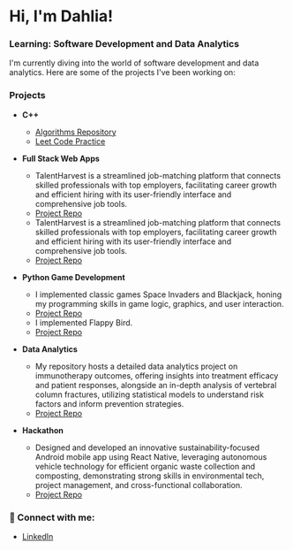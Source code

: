 # Hi, I'm Dahlia! 
### Learning: Software Development and Data Analytics 

I'm currently diving into the world of software development and data analytics. Here are some of the projects I've been working on:

### Projects

- **C++**
  - [Algorithms Repository](https://github.com/dahliasukaik/Algorithims-.git)
  - [Leet Code Practice](https://github.com/dahliasukaik/Leet-code-practice)
- **Full Stack Web Apps**
  - TalentHarvest is a streamlined job-matching platform that connects skilled professionals with top employers, facilitating career growth and efficient hiring with its user-friendly interface and comprehensive job tools.
  - [Project Repo](https://github.com/dahliasukaik/CPSC-362-Group-6.git)
  - TalentHarvest is a streamlined job-matching platform that connects skilled professionals with top employers, facilitating career growth and efficient hiring with its user-friendly interface and comprehensive job tools.
  - [Project Repo](https://github.com/colecody27/Graph-Lab.git) 
- **Python Game Development**
  - I implemented classic games Space Invaders and Blackjack, honing my programming skills in game logic, graphics, and user interaction.
  -   [Project Repo](https://github.com/dahliasukaik/Game-Development.git)
  -   I implemented Flappy Bird.
  -   [Project Repo](https://github.com/dahliasukaik/flappy-bird.git)

- **Data Analytics**
  - My repository hosts a detailed data analytics project on immunotherapy outcomes, offering insights into treatment efficacy and patient responses, alongside an in-depth analysis of vertebral column fractures, utilizing statistical models to understand risk factors and inform prevention strategies.
  - [Project Repo](https://github.com/dahliasukaik/Data-Analytics.git)
 
- **Hackathon**
  - Designed and developed an innovative sustainability-focused Android mobile app using React Native, leveraging autonomous vehicle technology for efficient organic waste collection and composting, demonstrating strong skills in environmental tech, project management, and cross-functional collaboration.
  - [Project Repo](https://github.com/srehome/green-gold)

### 🤳 Connect with me:

- [LinkedIn](https://www.linkedin.com/in/dahliasukaik928)

